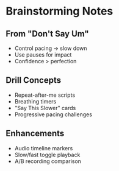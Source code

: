 # Brainstorming Notes

## From "Don't Say Um"
- Control pacing → slow down  
- Use pauses for impact  
- Confidence > perfection  

## Drill Concepts
- Repeat-after-me scripts  
- Breathing timers  
- "Say This Slower" cards  
- Progressive pacing challenges  

## Enhancements
- Audio timeline markers  
- Slow/fast toggle playback  
- A/B recording comparison  
